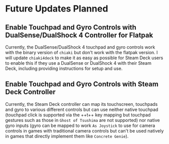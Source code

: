 # Future Updates Planned

## Enable Touchpad and Gyro Controls with DualSense/DualShock 4 Controller for Flatpak

Currently, the DualSense/DualShock 4 touchpad and gyro controls work with the binary version of `chiaki` but don't work with the flatpak version. I will update `chiaki4deck` to make it as easy as possible for Steam Deck users to enable this if they use a DualSense or DualShock 4 with their Steam Deck, including providing instructions for setup and use.

## Enable Touchpad and Gyro Controls with Steam Deck Controller

Currently, the Steam Deck controller can map its touchscreen, touchpads and gyro to various different controls but can use neither native touchpad (touchpad click is supported via the ++t++ key mapping but touchpad gestures such as those in `Ghost of Tsushima` are not supported) nor native gyro inputs (gyro can be mapped to work `As Joystick` to use for camera controls in games with traditional camera controls but can't be used natively in games that directly implement them like `Concrete Genie`).

